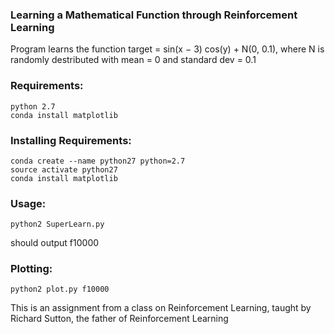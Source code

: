 ### Learning a Mathematical Function through Reinforcement Learning


Program learns the function target = sin(x − 3) cos(y) + N(0, 0.1), where N is randomly destributed with mean = 0 and standard dev = 0.1

### Requirements:
```
python 2.7
conda install matplotlib
```

### Installing Requirements:
```
conda create --name python27 python=2.7
source activate python27
conda install matplotlib
```

### Usage:
```
python2 SuperLearn.py
```
should output f10000

### Plotting:
```
python2 plot.py f10000
```


This is an assignment from a class on Reinforcement Learning, taught by Richard Sutton, the father of Reinforcement Learning
